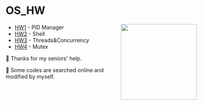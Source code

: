 # OS_HW


<img align="right" src="https://media.giphy.com/media/v1.Y2lkPTc5MGI3NjExa2t6ZWJlNm5yaW55MThpeWdwdjZvaXRwbDkzdHV3MXF4NHdwbHRreCZlcD12MV9pbnRlcm5hbF9naWZfYnlfaWQmY3Q9cw/ZbNJojSbuJvIIVGl2t/giphy.gif" width="200"/>



* [HW1](HW1) - PID Manager
* [HW2](HW2) - Shell
* [HW3](HW3) - Threads&Concurrency
* [HW4](HW4) - Mutex

:seedling: Thanks for my seniors' help.

:page_with_curl: Some codes are searched online and modified by myself. 
